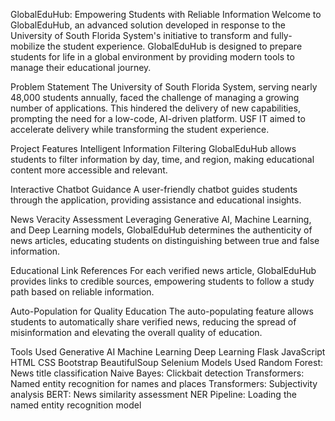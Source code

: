 GlobalEduHub: Empowering Students with Reliable Information
Welcome to GlobalEduHub, an advanced solution developed in response to the University of South Florida System's initiative to transform and fully-mobilize the student experience. GlobalEduHub is designed to prepare students for life in a global environment by providing modern tools to manage their educational journey.

Problem Statement
The University of South Florida System, serving nearly 48,000 students annually, faced the challenge of managing a growing number of applications. This hindered the delivery of new capabilities, prompting the need for a low-code, AI-driven platform. USF IT aimed to accelerate delivery while transforming the student experience.

Project Features
Intelligent Information Filtering
GlobalEduHub allows students to filter information by day, time, and region, making educational content more accessible and relevant.

Interactive Chatbot Guidance
A user-friendly chatbot guides students through the application, providing assistance and educational insights.

News Veracity Assessment
Leveraging Generative AI, Machine Learning, and Deep Learning models, GlobalEduHub determines the authenticity of news articles, educating students on distinguishing between true and false information.

Educational Link References
For each verified news article, GlobalEduHub provides links to credible sources, empowering students to follow a study path based on reliable information.

Auto-Population for Quality Education
The auto-populating feature allows students to automatically share verified news, reducing the spread of misinformation and elevating the overall quality of education.

Tools Used
Generative AI
Machine Learning
Deep Learning
Flask
JavaScript
HTML
CSS
Bootstrap
BeautifulSoup
Selenium
Models Used
Random Forest: News title classification
Naive Bayes: Clickbait detection
Transformers: Named entity recognition for names and places
Transformers: Subjectivity analysis
BERT: News similarity assessment
NER Pipeline: Loading the named entity recognition model
